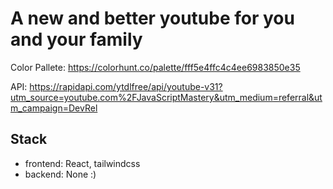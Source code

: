 # A new and better youtube for you and your family

Color Pallete: https://colorhunt.co/palette/fff5e4ffc4c4ee6983850e35

API: https://rapidapi.com/ytdlfree/api/youtube-v31?utm_source=youtube.com%2FJavaScriptMastery&utm_medium=referral&utm_campaign=DevRel

## Stack
- frontend: React, tailwindcss
- backend: None :)
